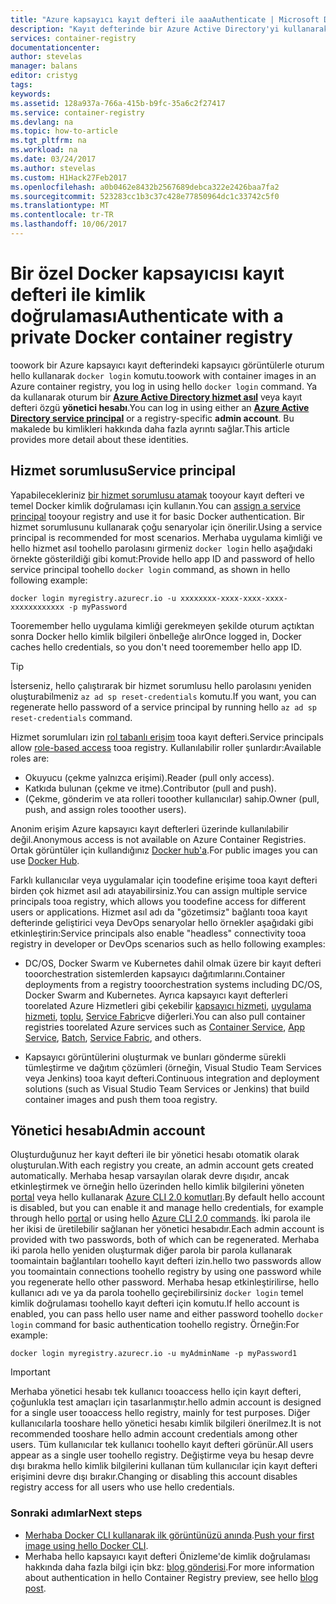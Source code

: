 ```yaml
---
title: "Azure kapsayıcı kayıt defteri ile aaaAuthenticate | Microsoft Docs"
description: "Kayıt defterinde bir Azure Active Directory'yi kullanarak tooan Azure kapsayıcı toolog nasıl hizmet asıl veya bir yönetici hesabı"
services: container-registry
documentationcenter: 
author: stevelas
manager: balans
editor: cristyg
tags: 
keywords: 
ms.assetid: 128a937a-766a-415b-b9fc-35a6c2f27417
ms.service: container-registry
ms.devlang: na
ms.topic: how-to-article
ms.tgt_pltfrm: na
ms.workload: na
ms.date: 03/24/2017
ms.author: stevelas
ms.custom: H1Hack27Feb2017
ms.openlocfilehash: a0b0462e8432b2567689debca322e2426baa7fa2
ms.sourcegitcommit: 523283cc1b3c37c428e77850964dc1c33742c5f0
ms.translationtype: MT
ms.contentlocale: tr-TR
ms.lasthandoff: 10/06/2017
---
```

# <a name="authenticate-with-a-private-docker-container-registry"></a><span data-ttu-id="680b9-103">Bir özel Docker kapsayıcısı kayıt defteri ile kimlik doğrulaması</span><span class="sxs-lookup"><span data-stu-id="680b9-103">Authenticate with a private Docker container registry</span></span>
<span data-ttu-id="680b9-104">toowork bir Azure kapsayıcı kayıt defterindeki kapsayıcı görüntülerle oturum hello kullanarak `docker login` komutu.</span><span class="sxs-lookup"><span data-stu-id="680b9-104">toowork with container images in an Azure container registry, you log in using hello `docker login` command.</span></span> <span data-ttu-id="680b9-105">Ya da kullanarak oturum bir  **[Azure Active Directory hizmet asıl](../active-directory/active-directory-application-objects.md)**  veya kayıt defteri özgü **yönetici hesabı**.</span><span class="sxs-lookup"><span data-stu-id="680b9-105">You can log in using either an **[Azure Active Directory service principal](../active-directory/active-directory-application-objects.md)** or a registry-specific **admin account**.</span></span> <span data-ttu-id="680b9-106">Bu makalede bu kimlikleri hakkında daha fazla ayrıntı sağlar.</span><span class="sxs-lookup"><span data-stu-id="680b9-106">This article provides more detail about these identities.</span></span>



## <a name="service-principal"></a><span data-ttu-id="680b9-107">Hizmet sorumlusu</span><span class="sxs-lookup"><span data-stu-id="680b9-107">Service principal</span></span>

<span data-ttu-id="680b9-108">Yapabilecekleriniz [bir hizmet sorumlusu atamak](container-registry-get-started-azure-cli.md#assign-a-service-principal) tooyour kayıt defteri ve temel Docker kimlik doğrulaması için kullanın.</span><span class="sxs-lookup"><span data-stu-id="680b9-108">You can [assign a service principal](container-registry-get-started-azure-cli.md#assign-a-service-principal) tooyour registry and use it for basic Docker authentication.</span></span> <span data-ttu-id="680b9-109">Bir hizmet sorumlusunu kullanarak çoğu senaryolar için önerilir.</span><span class="sxs-lookup"><span data-stu-id="680b9-109">Using a service principal is recommended for most scenarios.</span></span> <span data-ttu-id="680b9-110">Merhaba uygulama kimliği ve hello hizmet asıl toohello parolasını girmeniz `docker login` hello aşağıdaki örnekte gösterildiği gibi komut:</span><span class="sxs-lookup"><span data-stu-id="680b9-110">Provide hello app ID and password of hello service principal toohello `docker login` command, as shown in hello following example:</span></span>

```
docker login myregistry.azurecr.io -u xxxxxxxx-xxxx-xxxx-xxxx-xxxxxxxxxxxx -p myPassword
```

<span data-ttu-id="680b9-111">Tooremember hello uygulama kimliği gerekmeyen şekilde oturum açtıktan sonra Docker hello kimlik bilgileri önbelleğe alır</span><span class="sxs-lookup"><span data-stu-id="680b9-111">Once logged in, Docker caches hello credentials, so you don't need tooremember hello app ID.</span></span>

> [!TIP]
> <span data-ttu-id="680b9-112">İsterseniz, hello çalıştırarak bir hizmet sorumlusu hello parolasını yeniden oluşturabilmeniz `az ad sp reset-credentials` komutu.</span><span class="sxs-lookup"><span data-stu-id="680b9-112">If you want, you can regenerate hello password of a service principal by running hello `az ad sp reset-credentials` command.</span></span>
>


<span data-ttu-id="680b9-113">Hizmet sorumluları izin [rol tabanlı erişim](../active-directory/role-based-access-control-configure.md) tooa kayıt defteri.</span><span class="sxs-lookup"><span data-stu-id="680b9-113">Service principals allow [role-based access](../active-directory/role-based-access-control-configure.md) tooa registry.</span></span> <span data-ttu-id="680b9-114">Kullanılabilir roller şunlardır:</span><span class="sxs-lookup"><span data-stu-id="680b9-114">Available roles are:</span></span>
  * <span data-ttu-id="680b9-115">Okuyucu (çekme yalnızca erişimi).</span><span class="sxs-lookup"><span data-stu-id="680b9-115">Reader (pull only access).</span></span>
  * <span data-ttu-id="680b9-116">Katkıda bulunan (çekme ve itme).</span><span class="sxs-lookup"><span data-stu-id="680b9-116">Contributor (pull and push).</span></span>
  * <span data-ttu-id="680b9-117">(Çekme, gönderim ve ata rolleri tooother kullanıcılar) sahip.</span><span class="sxs-lookup"><span data-stu-id="680b9-117">Owner (pull, push, and assign roles tooother users).</span></span>

<span data-ttu-id="680b9-118">Anonim erişim Azure kapsayıcı kayıt defterleri üzerinde kullanılabilir değil.</span><span class="sxs-lookup"><span data-stu-id="680b9-118">Anonymous access is not available on Azure Container Registries.</span></span> <span data-ttu-id="680b9-119">Ortak görüntüler için kullandığınız [Docker hub'a](https://docs.docker.com/docker-hub/).</span><span class="sxs-lookup"><span data-stu-id="680b9-119">For public images you can use [Docker Hub](https://docs.docker.com/docker-hub/).</span></span>

<span data-ttu-id="680b9-120">Farklı kullanıcılar veya uygulamalar için toodefine erişime tooa kayıt defteri birden çok hizmet asıl adı atayabilirsiniz.</span><span class="sxs-lookup"><span data-stu-id="680b9-120">You can assign multiple service principals tooa registry, which allows you toodefine access for different users or applications.</span></span> <span data-ttu-id="680b9-121">Hizmet asıl adı da "gözetimsiz" bağlantı tooa kayıt defterinde geliştirici veya DevOps senaryolar hello örnekler aşağıdaki gibi etkinleştirin:</span><span class="sxs-lookup"><span data-stu-id="680b9-121">Service principals also enable "headless" connectivity tooa registry in developer or DevOps scenarios such as hello following examples:</span></span>

  * <span data-ttu-id="680b9-122">DC/OS, Docker Swarm ve Kubernetes dahil olmak üzere bir kayıt defteri tooorchestration sistemlerden kapsayıcı dağıtımlarını.</span><span class="sxs-lookup"><span data-stu-id="680b9-122">Container deployments from a registry tooorchestration systems including DC/OS, Docker Swarm and Kubernetes.</span></span> <span data-ttu-id="680b9-123">Ayrıca kapsayıcı kayıt defterleri toorelated Azure Hizmetleri gibi çekebilir [kapsayıcı hizmeti](../container-service/index.yml), [uygulama hizmeti](../app-service/index.md), [toplu](../batch/index.md), [Service Fabric](/azure/service-fabric/)ve diğerleri.</span><span class="sxs-lookup"><span data-stu-id="680b9-123">You can also pull container registries toorelated Azure services such as [Container Service](../container-service/index.yml), [App Service](../app-service/index.md), [Batch](../batch/index.md), [Service Fabric](/azure/service-fabric/), and others.</span></span>

  * <span data-ttu-id="680b9-124">Kapsayıcı görüntülerini oluşturmak ve bunları gönderme sürekli tümleştirme ve dağıtım çözümleri (örneğin, Visual Studio Team Services veya Jenkins) tooa kayıt defteri.</span><span class="sxs-lookup"><span data-stu-id="680b9-124">Continuous integration and deployment solutions (such as Visual Studio Team Services or Jenkins) that build container images and push them tooa registry.</span></span>





## <a name="admin-account"></a><span data-ttu-id="680b9-125">Yönetici hesabı</span><span class="sxs-lookup"><span data-stu-id="680b9-125">Admin account</span></span>
<span data-ttu-id="680b9-126">Oluşturduğunuz her kayıt defteri ile bir yönetici hesabı otomatik olarak oluşturulan.</span><span class="sxs-lookup"><span data-stu-id="680b9-126">With each registry you create, an admin account gets created automatically.</span></span> <span data-ttu-id="680b9-127">Merhaba hesap varsayılan olarak devre dışıdır, ancak etkinleştirmek ve örneğin hello üzerinden hello kimlik bilgilerini yöneten [portal](container-registry-get-started-portal.md#manage-registry-settings) veya hello kullanarak [Azure CLI 2.0 komutları](container-registry-get-started-azure-cli.md#manage-admin-credentials).</span><span class="sxs-lookup"><span data-stu-id="680b9-127">By default hello account is disabled, but you can enable it and manage hello credentials, for example through hello [portal](container-registry-get-started-portal.md#manage-registry-settings) or using hello [Azure CLI 2.0 commands](container-registry-get-started-azure-cli.md#manage-admin-credentials).</span></span> <span data-ttu-id="680b9-128">İki parola ile her ikisi de üretilebilir sağlanan her yönetici hesabıdır.</span><span class="sxs-lookup"><span data-stu-id="680b9-128">Each admin account is provided with two passwords, both of which can be regenerated.</span></span> <span data-ttu-id="680b9-129">Merhaba iki parola hello yeniden oluşturmak diğer parola bir parola kullanarak toomaintain bağlantıları toohello kayıt defteri izin.</span><span class="sxs-lookup"><span data-stu-id="680b9-129">hello two passwords allow you toomaintain connections toohello registry by using one password while you regenerate hello other password.</span></span> <span data-ttu-id="680b9-130">Merhaba hesap etkinleştirilirse, hello kullanıcı adı ve ya da parola toohello geçirebilirsiniz `docker login` temel kimlik doğrulaması toohello kayıt defteri için komutu.</span><span class="sxs-lookup"><span data-stu-id="680b9-130">If hello account is enabled, you can pass hello user name and either password toohello `docker login` command for basic authentication toohello registry.</span></span> <span data-ttu-id="680b9-131">Örneğin:</span><span class="sxs-lookup"><span data-stu-id="680b9-131">For example:</span></span>

```
docker login myregistry.azurecr.io -u myAdminName -p myPassword1
```

> [!IMPORTANT]
> <span data-ttu-id="680b9-132">Merhaba yönetici hesabı tek kullanıcı tooaccess hello için kayıt defteri, çoğunlukla test amaçları için tasarlanmıştır.</span><span class="sxs-lookup"><span data-stu-id="680b9-132">hello admin account is designed for a single user tooaccess hello registry, mainly for test purposes.</span></span> <span data-ttu-id="680b9-133">Diğer kullanıcılarla tooshare hello yönetici hesabı kimlik bilgileri önerilmez.</span><span class="sxs-lookup"><span data-stu-id="680b9-133">It is not recommended tooshare hello admin account credentials among other users.</span></span> <span data-ttu-id="680b9-134">Tüm kullanıcılar tek kullanıcı toohello kayıt defteri görünür.</span><span class="sxs-lookup"><span data-stu-id="680b9-134">All users appear as a single user toohello registry.</span></span> <span data-ttu-id="680b9-135">Değiştirme veya bu hesap devre dışı bırakma hello kimlik bilgilerini kullanan tüm kullanıcılar için kayıt defteri erişimini devre dışı bırakır.</span><span class="sxs-lookup"><span data-stu-id="680b9-135">Changing or disabling this account disables registry access for all users who use hello credentials.</span></span>
>


### <a name="next-steps"></a><span data-ttu-id="680b9-136">Sonraki adımlar</span><span class="sxs-lookup"><span data-stu-id="680b9-136">Next steps</span></span>
* <span data-ttu-id="680b9-137">[Merhaba Docker CLI kullanarak ilk görüntünüzü anında](container-registry-get-started-docker-cli.md).</span><span class="sxs-lookup"><span data-stu-id="680b9-137">[Push your first image using hello Docker CLI](container-registry-get-started-docker-cli.md).</span></span>
* <span data-ttu-id="680b9-138">Merhaba hello kapsayıcı kayıt defteri Önizleme'de kimlik doğrulaması hakkında daha fazla bilgi için bkz: [blog gönderisi](https://blogs.msdn.microsoft.com/stevelasker/2016/11/17/azure-container-registry-user-accounts/).</span><span class="sxs-lookup"><span data-stu-id="680b9-138">For more information about authentication in hello Container Registry preview, see hello [blog post](https://blogs.msdn.microsoft.com/stevelasker/2016/11/17/azure-container-registry-user-accounts/).</span></span>
